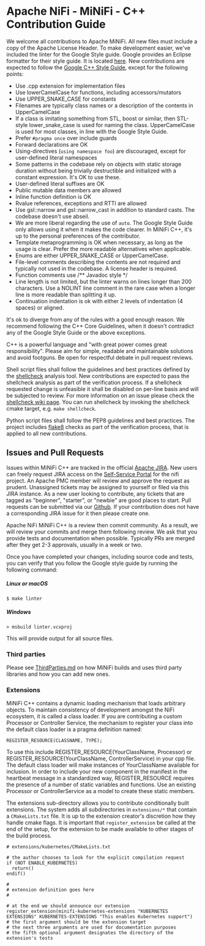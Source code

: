 <!--
  Licensed to the Apache Software Foundation (ASF) under one or more
  contributor license agreements.  See the NOTICE file distributed with
  this work for additional information regarding copyright ownership.
  The ASF licenses this file to You under the Apache License, Version 2.0
  (the "License"); you may not use this file except in compliance with
  the License.  You may obtain a copy of the License at
      http://www.apache.org/licenses/LICENSE-2.0
  Unless required by applicable law or agreed to in writing, software
  distributed under the License is distributed on an "AS IS" BASIS,
  WITHOUT WARRANTIES OR CONDITIONS OF ANY KIND, either express or implied.
  See the License for the specific language governing permissions and
  limitations under the License.
-->

# Apache NiFi - MiNiFi - C++ Contribution Guide

We welcome all contributions to Apache MiNiFi. All new files must include a copy of the Apache License Header.
To make development easier, we've included the linter for the Google Style guide. Google provides an Eclipse formatter
for their style guide. It is located
[here](https://github.com/google/styleguide/blob/gh-pages/eclipse-cpp-google-style.xml).
New contributions are expected to follow the
[Google C++ Style Guide](https://google.github.io/styleguide/cppguide.html), except for the following points:
- Use .cpp extension for implementation files
- Use lowerCamelCase for functions, including accessors/mutators
- Use UPPER_SNAKE_CASE for constants
- Filenames are typically class names or a description of the contents in UpperCamelCase
- If a class is imitating something from STL, boost or similar, then STL-style lower_snake_case is used for naming the
  class. UpperCamelCase is used for most classes, in line with the Google Style Guide.
- Prefer `#pragma once` over include guards
- Forward declarations are OK
- Using-directives (`using namespace foo`) are discouraged, except for user-defined literal namespaces
- Some patterns in the codebase rely on objects with static storage duration without being trivially destructible and
  initialized with a constant expression. It's OK to use these.
- User-defined literal suffixes are OK
- Public mutable data members are allowed
- Inline function definition is OK
- Rvalue references, exceptions and RTTI are allowed
- Use gsl::narrow and gsl::narrow_cast in addition to standard casts. The codebase doesn't use abseil.
- We are more liberal regarding the use of `auto`. The Google Style Guide only allows using it when it makes the code
  clearer. In MiNiFi C++, it's up to the personal preferences of the contributor.
- Template metaprogramming is OK when necessary, as long as the usage is clear. Prefer the more readable alternatives
  when applicable.
- Enums are either UPPER_SNAKE_CASE or UpperCamelCase.
- File-level comments describing the contents are not required and typically not used in the codebase. A license header
  is required.
- Function comments use /** Javadoc style */
- Line length is not limited, but the linter warns on lines longer than 200 characters. Use a NOLINT line comment in the
  rare case when a longer line is more readable than splitting it up.
- Continuation indentation is ok with either 2 levels of indentation (4 spaces) or aligned.

It's ok to diverge from any of the rules with a good enough reason. We recommend following the C++ Core Guidelines, when
it doesn't contradict any of the Google Style Guide or the above exceptions.

C++ is a powerful language and "with great power comes great responsibility". Please aim for simple, readable and
maintainable solutions and avoid footguns. Be open for respectful debate in pull request reviews.

Shell script files shall follow the guidelines and best practices defined by the [shellcheck](https://github.com/koalaman/shellcheck) analysis tool.
New contributions are expected to pass the shellcheck analysis as part of the verification process.
If a shellcheck requested change is unfeasible it shall be disabled on per-line basis and will be subjected to review.
For more information on an issue please check the [shellcheck wiki page](https://github.com/koalaman/shellcheck/wiki).
You can run shellcheck by invoking the shellcheck cmake target, e.g. `make shellcheck`.

Python script files shall follow the PEP8 guidelines and best practices. The project includes [flake8](https://flake8.pycqa.org/en/latest/) checks
as part of the verification process, that is applied to all new contributions.

## Issues and Pull Requests

Issues within MiNiFi C++ are tracked in the official [Apache JIRA](https://issues.apache.org/jira/projects/MINIFICPP/issues).
New users can freely request JIRA access on the
[Self-Service Portal](https://selfserve.apache.org/jira-account.html) for the nifi project. An Apache PMC member will review and
approve the request as prudent. Unassigned tickets may be assigned to yourself or filed via this JIRA instance. As a new user looking to contribute,
any tickets that are tagged as "beginner", "starter", or "newbie" are good places to start. Pull requests can be submitted via our
[Github](https://github.com/apache/nifi-minifi-cpp). If your contribution does not have a corresponding JIRA issue for it then please create one.

Apache NiFi MiNiFi C++ is a review then commit community. As a result, we will review your commits and merge them following
review. We ask that you provide tests and documentation when possible. Typically PRs are merged after they get 2-3
approvals, usually in a week or two.

Once you have completed your changes, including source code and tests, you can verify that you follow the Google style guide by running the following command:

##### Linux or macOS
```
$ make linter
```
##### Windows
```
> msbuild linter.vcxproj
```

This will provide output for all source files.

### Third parties

Please see [ThirdParties.md](ThirdParties.md) on how MiNiFi builds and uses third party libraries and how you can add new ones.

### Extensions

MiNiFi C++ contains a dynamic loading mechanism that loads arbitrary objects. To maintain consistency of development amongst the NiFi ecosystem, it is called a class loader. If you
are contributing a custom Processor or Controller Service, the mechanism to register your class into the default class loader is a pragma definition named:

    REGISTER_RESOURCE(CLASSNAME, TYPE);

To use this include REGISTER_RESOURCE(YourClassName, Processor) or REGISTER_RESOURCE(YourClassName, ControllerService) in your cpp file. The default class loader will make instances
of YourClassName available for inclusion. In order to include your new component in the manifest in the heartbeat message in a standardized way, REGISTER_RESOURCE requires the
presence of a number of static variables and functions. Use an existing Processor or ControllerService as a model to create these static members.

The extensions sub-directory allows you to contribute conditionally built extensions. The system adds all subdirectories in `extensions/*` that contain
a `CMakeLists.txt` file. It is up to the extension creator's discretion how they handle cmake flags.
It is important that `register_extension` be called at the end of the setup, for the extension to be made available to other stages of the build process.

```
# extensions/kubernetes/CMakeLists.txt

# the author chooses to look for the explicit compilation request
if (NOT ENABLE_KUBERNETES)
  return()
endif()

#
# extension definition goes here
#

# at the end we should announce our extension
register_extension(minifi-kubernetes-extensions "KUBERNETES EXTENSIONS" KUBERNETES-EXTENSIONS "This enables Kubernetes support")
# the first argument should be the extension target
# the next three arguments are used for documentation purposes
# the fifth optional argument designates the directory of the extension's tests
```


